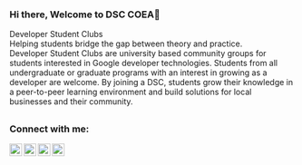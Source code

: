 ### Hi there, Welcome to  DSC COEA👋

Developer Student Clubs<br>
Helping students bridge the gap between theory and practice.<br>
Developer Student Clubs are university based community groups for students interested in Google developer technologies. Students from all undergraduate or graduate programs with an interest in growing as a developer are welcome. By joining a DSC, students grow their knowledge in a peer-to-peer learning environment and build solutions for local businesses and their community.

<!--
**Dsc-coea/Dsc-coea** is a ✨ _special_ ✨ repository because its `README.md` (this file) appears on your GitHub profile.

Here are some ideas to get you started:

- 🔭 I’m currently working on ...
- 🌱 I’m currently learning ... 
-->
##



### Connect with me:

[<img align="left" alt="codeplay | YouTube" width="22px" src="https://cdn.jsdelivr.net/npm/simple-icons@v3/icons/youtube.svg" />](https://www.youtube.com/channel/UCXt5lehigWjik5gPjjt5Png?view_as=subscriber)

[<img align="left" alt="DSC-COEA | Twitter" width="22px" src="https://cdn.jsdelivr.net/npm/simple-icons@v3/icons/twitter.svg" />](https://mobile.twitter.com/CoeaDsc)

[<img align="left" alt="DSC-COEA| LinkedIn" width="22px" src="https://cdn.jsdelivr.net/npm/simple-icons@v3/icons/linkedin.svg" />](https://www.linkedin.com/company/devloper-student-club-coea/?viewAsMember=true)

[<img align="left" alt="DSC-COEA | Instagram" width="22px" src="https://cdn.jsdelivr.net/npm/simple-icons@v3/icons/instagram.svg" />](https://instagram.com/dsc_coea?igshid=1d433b9abwk2q)
<br />
<br/>

